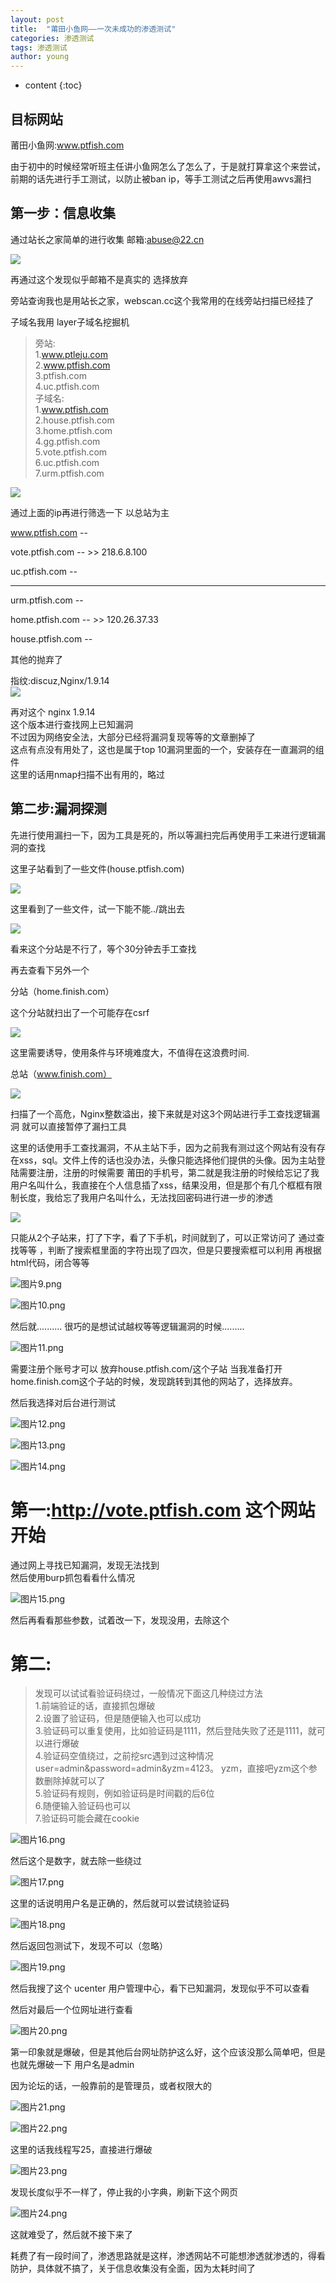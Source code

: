 ```yaml
---
layout: post
title:  "莆田小鱼网——一次未成功的渗透测试"
categories: 渗透测试
tags: 渗透测试
author: young
---
```




* content
{:toc}







## 目标网站

莆田小鱼网:www.ptfish.com

由于初中的时候经常听班主任讲小鱼网怎么了怎么了，于是就打算拿这个来尝试，前期的话先进行手工测试，以防止被ban ip，等手工测试之后再使用awvs漏扫

## 第一步：信息收集

通过站长之家简单的进行收集
邮箱:abuse@22.cn

![](https://i.loli.net/2020/01/02/n9ZxKFzRE3vDMiS.png)

再通过这个发现似乎邮箱不是真实的 选择放弃

旁站查询我也是用站长之家，webscan.cc这个我常用的在线旁站扫描已经挂了

子域名我用 layer子域名挖掘机

> 旁站:  
> 1.www.ptleju.com  
> 2.www.ptfish.com  
> 3.ptfish.com  
> 4.uc.ptfish.com  
> 子域名:  
> 1.www.ptfish.com  
> 2.house.ptfish.com  
> 3.home.ptfish.com  
> 4.gg.ptfish.com  
> 5.vote.ptfish.com  
> 6.uc.ptfish.com  
> 7.urm.ptfish.com  

![](https://i.loli.net/2020/01/02/QLmVxnO8Wo1IZ3d.png)

通过上面的ip再进行筛选一下 以总站为主

www.ptfish.com   \--

vote.ptfish.com  \-- \>> 218.6.8.100

uc.ptfish.com    \--

***

urm.ptfish.com	\--

home.ptfish.com	\-- \>> 120.26.37.33

house.ptfish.com	\--

其他的抛弃了

指纹:discuz,Nginx/1.9.14  
![](https://i.loli.net/2020/01/02/elv9udEVmXZB7H4.png)

再对这个 nginx 1.9.14  
这个版本进行查找网上已知漏洞  
不过因为网络安全法，大部分已经将漏洞复现等等的文章删掉了  
这点有点没有用处了，这也是属于top 10漏洞里面的一个，安装存在一直漏洞的组件  
这里的话用nmap扫描不出有用的，略过  
## 第二步:漏洞探测  
先进行使用漏扫一下，因为工具是死的，所以等漏扫完后再使用手工来进行逻辑漏洞的查找

这里子站看到了一些文件(house.ptfish.com)

![](https://i.loli.net/2020/01/02/EJemBQzqcsFut4G.png)

这里看到了一些文件，试一下能不能../跳出去

![](https://i.loli.net/2020/01/02/cmXxjyseupAZJrU.png)

看来这个分站是不行了，等个30分钟去手工查找

再去查看下另外一个

分站（home.finish.com）

这个分站就扫出了一个可能存在csrf

![](https://i.loli.net/2020/01/02/7UzoAFYwB632rkD.png)

这里需要诱导，使用条件与环境难度大，不值得在这浪费时间.

总站（www.finish.com）

![](https://i.loli.net/2020/01/02/68k4yiJpFcwn1AZ.png)

扫描了一个高危，Nginx整数溢出，接下来就是对这3个网站进行手工查找逻辑漏洞
就可以直接暂停了漏扫工具

这里的话使用手工查找漏洞，不从主站下手，因为之前我有测过这个网站有没有存在xss，sql。文件上传的话也没办法，头像只能选择他们提供的头像。因为主站登陆需要注册，注册的时候需要 莆田的手机号，第二就是我注册的时候给忘记了我用户名叫什么，我直接在个人信息插了xss，结果没用，但是那个有几个框框有限制长度，我给忘了我用户名叫什么，无法找回密码进行进一步的渗透

![](https://i.loli.net/2020/01/02/IYRhSKJXePrpD2Z.png)

只能从2个子站来，打了下字，看了下手机，时间就到了，可以正常访问了
通过查找等等 ，判断了搜索框里面的字符出现了四次，但是只要搜索框可以利用
再根据html代码，闭合等等

![图片9.png](https://i.loli.net/2020/01/02/b9Vu2wjKmkfh5zN.png)

![图片10.png](https://i.loli.net/2020/01/02/pJWw3NoyGcqQRma.png)

然后就..........
很巧的是想试试越权等等逻辑漏洞的时候.........

![图片11.png](https://i.loli.net/2020/01/02/ZtC2QF1rzN9uHxR.png)

需要注册个账号才可以
放弃house.ptfish.com/这个子站
当我准备打开home.finish.com这个子站的时候，发现跳转到其他的网站了，选择放弃。

然后我选择对后台进行测试

![图片12.png](https://i.loli.net/2020/01/02/Z4Jy9BMgexlKskd.png)

![图片13.png](https://i.loli.net/2020/01/02/6aGZl8SYRKE4eAQ.png)

![图片14.png](https://i.loli.net/2020/01/02/oGltrjBmpwMy8Su.png)

# 第一:http://vote.ptfish.com 这个网站开始  
通过网上寻找已知漏洞，发现无法找到  
然后使用burp抓包看看什么情况

![图片15.png](https://i.loli.net/2020/01/02/g9f1dUoNWmAbJkM.png)

然后再看看那些参数，试着改一下，发现没用，去除这个

# 第二:
> 发现可以试试看验证码绕过，一般情况下面这几种绕过方法  
> 1.前端验证的话，直接抓包爆破  
> 2.设置了验证码，但是随便输入也可以成功  
> 3.验证码可以重复使用，比如验证码是1111，然后登陆失败了还是1111，就可以进行爆破  
> 4.验证码空值绕过，之前挖src遇到过这种情况user=admin&password=admin&yzm=4123。 yzm，直接吧yzm这个参数删除掉就可以了  
> 5.验证码有规则，例如验证码是时间戳的后6位  
> 6.随便输入验证码也可以  
> 7.验证码可能会藏在cookie  

![图片16.png](https://i.loli.net/2020/01/02/gSBKoMmLcW78nsw.png)

然后这个是数字，就去除一些绕过

![图片17.png](https://i.loli.net/2020/01/02/LMQPZnBXg4RdiOD.png)

这里的话说明用户名是正确的，然后就可以尝试绕验证码

![图片18.png](https://i.loli.net/2020/01/02/7lovypi1wu9dUqs.png)

然后返回包测试下，发现不可以（忽略）

![图片19.png](https://i.loli.net/2020/01/02/jtakC3ehp1URuis.png)

然后我搜了这个 ucenter 用户管理中心，看下已知漏洞，发现似乎不可以查看

然后对最后一个位网址进行查看

![图片20.png](https://i.loli.net/2020/01/02/WEdRjlSYUbuLnGv.png)

第一印象就是爆破，但是其他后台网址防护这么好，这个应该没那么简单吧，但是也就先爆破一下 用户名是admin

因为论坛的话，一般靠前的是管理员，或者权限大的

![图片21.png](https://i.loli.net/2020/01/02/iy5eg7tN6cvK4Xm.png)

![图片22.png](https://i.loli.net/2020/01/02/vg9MkDIcrp47iYb.png)

这里的话我线程写25，直接进行爆破

![图片23.png](https://i.loli.net/2020/01/02/xniV7lUYWhtLAd8.png)

发现长度似乎不一样了，停止我的小字典，刷新下这个网页

![图片24.png](https://i.loli.net/2020/01/02/CXS1AifEQyuUjcR.png)

这就难受了，然后就不接下来了

耗费了有一段时间了，渗透思路就是这样，渗透网站不可能想渗透就渗透的，得看防护，具体就不搞了，关于信息收集没有全面，因为太耗时间了
